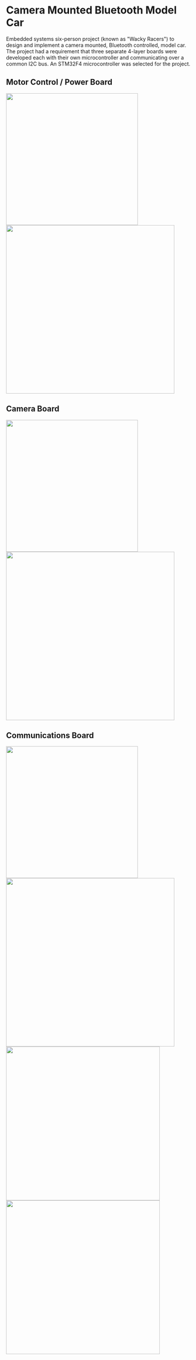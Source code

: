 # Camera Mounted Bluetooth Model Car

Embedded systems six-person project (known as "Wacky Racers") to design and implement a camera mounted, Bluetooth controlled, model car. The project had a requirement that three separate 4-layer boards were developed each with their own microcontroller and communicating over a common I2C bus. An STM32F4 microcontroller was selected for the project.

## Motor Control / Power Board
<img src="https://github.com/mkokshoorn/Camera_Mounted_Bluetooth_Model_Car/blob/master/populated_board_images/MotorBoard.jpg" width="360">
<img src="https://github.com/mkokshoorn/Camera_Mounted_Bluetooth_Model_Car/blob/master/MotorSchematic.png" width="460">


## Camera Board
<img src="https://github.com/mkokshoorn/Camera_Mounted_Bluetooth_Model_Car/blob/master/populated_board_images/CameraBoard.jpg" width="360">
<img src="https://github.com/mkokshoorn/Camera_Mounted_Bluetooth_Model_Car/blob/master/CameraSchematic.png" width="460">

## Communications Board
<img src="https://github.com/mkokshoorn/Camera_Mounted_Bluetooth_Model_Car/blob/master/populated_board_images/CommsBoard.jpg" width="360">
<img src="https://github.com/mkokshoorn/Camera_Mounted_Bluetooth_Model_Car/blob/master/commsSchematic.png" width="460">
<img src="https://github.com/mkokshoorn/Camera_Mounted_Bluetooth_Model_Car/blob/master/commsSchematic2.png" width="420">
<img src="https://github.com/mkokshoorn/Camera_Mounted_Bluetooth_Model_Car/blob/master/commsSchematic3.png" width="420">
